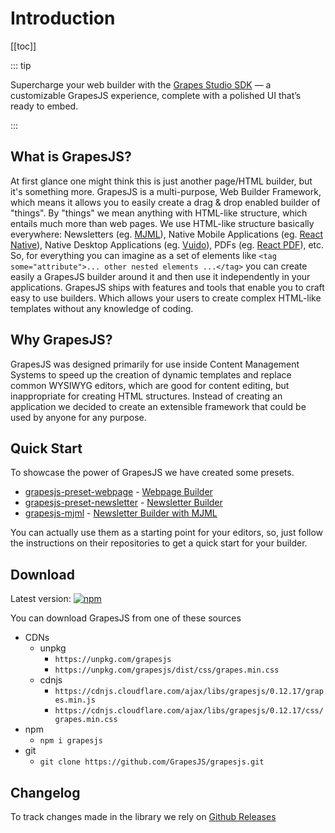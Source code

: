 # Introduction

[[toc]]

::: tip

Supercharge your web builder with the [Grapes Studio SDK](https://app.grapesjs.com/docs-sdk/overview/getting-started) — a customizable GrapesJS experience, complete with a polished UI that’s ready to embed.

:::


## What is GrapesJS?

At first glance one might think this is just another page/HTML builder, but it's something more. GrapesJS is a multi-purpose, Web Builder Framework, which means it allows you to easily create a drag & drop enabled builder of "things". By "things" we mean anything with HTML-like structure, which entails much more than web pages. We use HTML-like structure basically everywhere: Newsletters (eg. [MJML](https://mjml.io/)), Native Mobile Applications (eg. [React Native](https://github.com/facebook/react-native)), Native Desktop Applications (eg. [Vuido](https://vuido.mimec.org)), PDFs (eg. [React PDF](https://github.com/diegomura/react-pdf)), etc. So, for everything you can imagine as a set of elements like `<tag some="attribute">... other nested elements ...</tag>` you can create easily a GrapesJS builder around it and then use it independently in your applications.
GrapesJS ships with features and tools that enable you to craft easy to use builders. Which allows your users to create complex HTML-like templates without any knowledge of coding.

## Why GrapesJS?

GrapesJS was designed primarily for use inside Content Management Systems to speed up the creation of dynamic templates and replace common WYSIWYG editors, which are good for content editing, but inappropriate for creating HTML structures. Instead of creating an application we decided to create an extensible framework that could be used by anyone for any purpose.

## Quick Start

To showcase the power of GrapesJS we have created some presets.

- [grapesjs-preset-webpage](https://github.com/GrapesJS/preset-webpage) - [Webpage Builder](https://grapesjs.com/demo.html)
- [grapesjs-preset-newsletter](https://github.com/GrapesJS/preset-newsletter) - [Newsletter Builder](https://grapesjs.com/demo-newsletter-editor.html)
- [grapesjs-mjml](https://github.com/GrapesJS/mjml) - [Newsletter Builder with MJML](https://grapesjs.com/demo-mjml.html)

You can actually use them as a starting point for your editors, so, just follow the instructions on their repositories to get a quick start for your builder.

## Download

Latest version: [![npm](https://img.shields.io/npm/v/grapesjs.svg?colorB=e67891)](https://www.npmjs.com/package/grapesjs)

You can download GrapesJS from one of these sources

- CDNs
  - unpkg
    - `https://unpkg.com/grapesjs`
    - `https://unpkg.com/grapesjs/dist/css/grapes.min.css`
  - cdnjs
    - `https://cdnjs.cloudflare.com/ajax/libs/grapesjs/0.12.17/grapes.min.js`
    - `https://cdnjs.cloudflare.com/ajax/libs/grapesjs/0.12.17/css/grapes.min.css`
- npm
  - `npm i grapesjs`
- git
  - `git clone https://github.com/GrapesJS/grapesjs.git`

## Changelog

To track changes made in the library we rely on [Github Releases](https://github.com/GrapesJS/grapesjs/releases)
